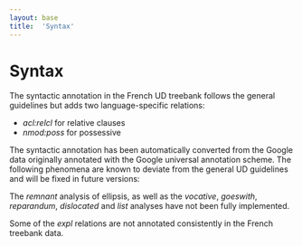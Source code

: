 ```yaml
---
layout: base
title:  'Syntax'
---
```


# Syntax

The syntactic annotation in the French UD treebank follows the general guidelines but adds two language-specific relations:

- _acl:relcl_ for relative clauses
- _nmod:poss_ for possessive

The syntactic annotation has been automatically converted from the Google data originally annotated with the Google universal annotation scheme. The following phenomena are known to deviate from the general UD guidelines and will be fixed in future versions:

The _remnant_ analysis of ellipsis, as well as the _vocative_, _goeswith_, _reparandum_, _dislocated_ and _list_ analyses have not been fully implemented.

Some of the _expl_ relations are not annotated consistently in the French treebank data.



